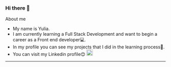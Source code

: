 ### Hi there 👋

About me
- My name is Yulia.
- I am currently learning a Full Stack Development and want to begin a career as a Front end developer💻.
- In my profile you can see my projects that I did in the learning process🌱.
- You can visit my Linkedin profile😊 <a href="https://www.linkedin.com/in/yulia-kashichenko/?locale=en_US">
    <img src="https://img.shields.io/badge/LinkedIn-blue?style=for-the-badge&logo=linkedin&logoColor=white" height="20px" alt="LinkedIn Badge"/>
  </a>

 <hr>

<!--
**YDaKota/YDaKota** is a ✨ _special_ ✨ repository because its `README.md` (this file) appears on your GitHub profile.

Here are some ideas to get you started:

- 🔭 I’m currently working on ...
- 🌱 I’m currently learning ...
- 👯 I’m looking to collaborate on ...
- 🤔 I’m looking for help with ...
- 💬 Ask me about ...
- 📫 How to reach me: ...
- 😄 Pronouns: ...
- ⚡ Fun fact: ...
-->
